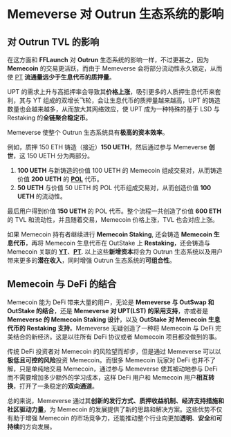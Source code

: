 # Memeverse 对 Outrun 生态系统的影响

## **对 Outrun TVL 的影响**

在这方面和 **FFLaunch** 对 **Outrun** 生态系统的影响一样，不过更甚之，因为 **Memecoin** 的交易更活跃，而由于 Memeverse 会将部分流动性永久锁定，从而使 [PT](../outstake/yield-tokenization/pt.md) **流通量远少于生息代币的质押量**。

UPT 的需求上升与高抵押率会导致其**价格上涨**，吸引更多的人质押生息代币来套利，其与 YT 组成的双增长飞轮，会让生息代币的质押量越来越高，UPT 的铸造数量也会越来越多，从而放大其网络效应，使 UPT 成为一种特殊的基于 LSD 与 Restaking 的**全链聚合稳定币**。

Memeverse 使整个 Outrun 生态系统具有**极高的资本效率**。

例如，质押 150 ETH 铸造（接近）**150 UETH**，然后通过参与 Memeverse **创世**，这 150 UETH 分为两部分。

1. **100 UETH** 与新铸造的价值 100 UETH 的 Memecoin 组成交易对，从而铸造价值 **200 UETH** 的 [**POL**](../fflaunch/proof-of-liquidity-token.md) 代币。
2. **50 UETH** 与价值 50 UETH 的 POL 代币组成交易对，从而创造价值 **100 UETH** 的流动性。

最后用户得到价值 **150 UETH** 的 POL 代币。整个流程一共创造了价值 **600 ETH** 的 TVL 和流动性，并且随着交易，Memecoin 价格上涨，TVL 也会对应上涨。

如果 Memecoin 持有者继续进行 **Memecoin Staking**, 还会铸造 **Memecoin 生息代币**，再将 Memecoin 生息代币在 OutStake 上 **Restaking**，还会铸造与 Memecoin 关联的 [**YT**](../outstake/yield-tokenization/yt.md)、[**PT**](../outstake/yield-tokenization/pt.md). 以上这些**新增资本**将会为 Outrun 生态系统以及用户带来更多的**潜在收入**，同时增强 Outrun 生态系统的**可组合性**。

## **Memecoin 与 DeFi 的结合**

Memecoin 能为 DeFi 带来大量的用户，无论是 **Memeverse 与 OutSwap 和 OutStake 的结合**，还是 **Memeverse 对 UPT(LST) 的采用支持**，亦或者是 **Memeverse 的 Memecoin Staking 设计**，以及 **OutStake 对 Memecoin 生息代币的 Restaking 支持**。Memeverse 无疑创造了一种将 Memecoin 与 DeFi 完美结合的新经济。这是以往所有 DeFi 协议或者 Memecoin 项目都没做到的事。

传统 DeFi 投资者对 Memecoin 的风险望而却步，但是通过 Memeverse 可以以**极低且可控的风险**投资 Memecoin。而很多 Memecoin 玩家对 DeFi 也并不了解，只是单纯地交易 Memecoin，通过参与 Memeverse 使其被动地参与 DeFi 而不需要增加多少额外的学习成本，这样 DeFi 用户和 Memecoin 用户**相互转换**，打开了一条稳定的**双向通道**。

总的来说，Memeverse 通过其**创新的发行方式、质押收益机制、经济支持措施和社区驱动力量**，为 Memecoin 的发展提供了新的思路和解决方案。这些优势不仅有助于增强 Memecoin 的市场竞争力，还能推动整个行业向更加**透明**、**安全**和**可持续**的方向发展。
